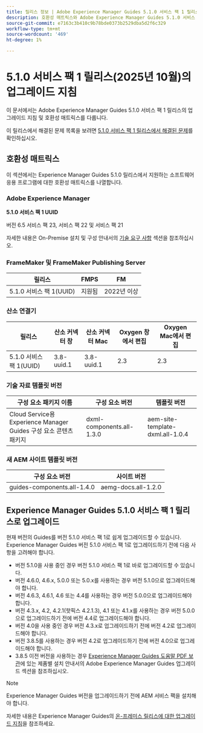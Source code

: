 ```yaml
---
title: 릴리스 정보 | Adobe Experience Manager Guides 5.1.0 서비스 팩 1 릴리스의 업그레이드 지침
description: 호환성 매트릭스와 Adobe Experience Manager Guides 5.1.0 서비스 팩 1 릴리스로 업그레이드하는 방법에 대해 알아봅니다.
source-git-commit: e7163c3b410c9b78bde0373b2529dba5d2f6c329
workflow-type: tm+mt
source-wordcount: '469'
ht-degree: 1%

---
```


# 5.1.0 서비스 팩 1 릴리스(2025년 10월)의 업그레이드 지침

이 문서에서는 Adobe Experience Manager Guides 5.1.0 서비스 팩 1 릴리스의 업그레이드 지침 및 호환성 매트릭스를 다룹니다.

이 릴리스에서 해결된 문제 목록을 보려면 [5.1.0 서비스 팩 1 릴리스에서 해결된 문제](../release-info/fixed-issues-5-1-0-sp1.md)를 확인하십시오.

## 호환성 매트릭스

이 섹션에서는 Experience Manager Guides 5.1.0 릴리스에서 지원하는 소프트웨어 응용 프로그램에 대한 호환성 매트릭스를 나열합니다.

### Adobe Experience Manager

**5.1.0 서비스 팩 1 UUID**

버전 6.5 서비스 팩 23, 서비스 팩 22 및 서비스 팩 21

자세한 내용은 On-Premise 설치 및 구성 안내서의 [기술 요구 사항](../install-guide/download-install-technical-requirements.md) 섹션을 참조하십시오.

### FrameMaker 및 FrameMaker Publishing Server

| 릴리스 | FMPS | FM |
| --- | --- | --- |
| 5.1.0 서비스 팩 1(UUID) | 지원됨 | 2022년 이상 |

### 산소 연결기

| 릴리스 | 산소 커넥터 창 | 산소 커넥터 Mac | Oxygen 창에서 편집 | Oxygen Mac에서 편집 |
| --- | --- | --- |--- |--- |
| 5.1.0 서비스 팩 1(UUID) | 3.8-uuid.1 | 3.8-uuid.1 | 2.3 | 2.3 |

### 기술 자료 템플릿 버전

| 구성 요소 패키지 이름 | 구성 요소 버전 | 템플릿 버전 |
|---|---|---|
| Cloud Service용 Experience Manager Guides 구성 요소 콘텐츠 패키지 | dxml-components.all-1.3.0 | aem-site-template-dxml.all-1.0.4 |

### 새 AEM 사이트 템플릿 버전


| 구성 요소 버전 | 사이트 버전 |
|---|---|
| guides-components.all-1.4.0 | aemg-docs.all-1.2.0 |


## Experience Manager Guides 5.1.0 서비스 팩 1 릴리스로 업그레이드

현재 버전의 Guides를 버전 5.1.0 서비스 팩 1로 쉽게 업그레이드할 수 있습니다. Experience Manager Guides 버전 5.1.0 서비스 팩 1로 업그레이드하기 전에 다음 사항을 고려해야 합니다.

- 버전 5.1.0을 사용 중인 경우 버전 5.1.0 서비스 팩 1로 바로 업그레이드할 수 있습니다.
- 버전 4.6.0, 4.6.x, 5.0.0 또는 5.0.x를 사용하는 경우 버전 5.1.0으로 업그레이드해야 합니다.
- 버전 4.6.3, 4.6.1, 4.6 또는 4.4를 사용하는 경우 버전 5.0.0으로 업그레이드해야 합니다.
- 버전 4.3.x, 4.2, 4.2.1(핫픽스 4.2.1.3), 4.1 또는 4.1.x를 사용하는 경우 버전 5.0.0으로 업그레이드하기 전에 버전 4.4로 업그레이드해야 합니다.
- 버전 4.0을 사용 중인 경우 버전 4.3.x로 업그레이드하기 전에 버전 4.2로 업그레이드해야 합니다.
- 버전 3.8.5를 사용하는 경우 버전 4.2로 업그레이드하기 전에 버전 4.0으로 업그레이드해야 합니다.
- 3.8.5 이전 버전을 사용하는 경우 [Experience Manager Guides 도움말 PDF 보관](https://helpx.adobe.com/kr/xml-documentation-for-experience-manager/archive.html)에 있는 제품별 설치 안내서의 Adobe Experience Manager Guides 업그레이드 섹션을 참조하십시오.

>[!NOTE]
>
>Experience Manager Guides 버전을 업그레이드하기 전에 AEM 서비스 팩을 설치해야 합니다.

자세한 내용은 Experience Manager Guides의 [온-프레미스 릴리스에 대한 업그레이드 지침](../install-guide/upgrade-xml-documentation.md)을 참조하세요.
